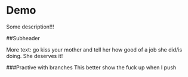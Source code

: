 # Demo

Some description!!!

##Subheader	

More text: go kiss your mother and tell her how good of a job she did/is doing. She deserves it!

###Practive with branches
This better show the fuck up when I push
